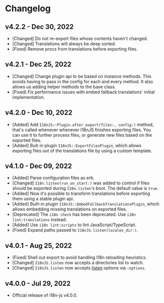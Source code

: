 # Changelog

<!--
Prefix your message with one of the following:

- [Added] for new features.
- [Changed] for changes in existing functionality.
- [Deprecated] for soon-to-be removed features.
- [Removed] for now removed features.
- [Fixed] for any bug fixes.
- [Security] in case of vulnerabilities.
-->

## v4.2.2 - Dec 30, 2022

- [Changed] Do not re-export files whose contents haven't changed.
- [Changed] Translations will always be deep sorted.
- [Fixed] Remove procs from translations before exporting files.

## v4.2.1 - Dec 25, 2022

- [Changed] Change plugin api to be based on instance methods. This avoids
  having to pass in the config for each and every method. It also allows us
  adding helper methods to the base class.
- [Fixed] Fix performance issues with embed fallback translations' initial
  implementation.

## v4.2.0 - Dec 10, 2022

- [Added] Add `I18nJS::Plugin.after_export(files:, config:)` method, that's
  called whenever whenever I18nJS finishes exporting files. You can use it to
  further process files, or generate new files based on the exported files.
- [Added] Bult-in plugin `I18nJS::ExportFilesPlugin`, which allows exporting
  files out of the translations file by using a custom template.

## v4.1.0 - Dec 09, 2022

- [Added] Parse configuration files as erb.
- [Changed] `I18n.listen(run_on_start:)` was added to control if files should be
  exported during `I18n.listen`'s boot. The default value is `true`.
- [Added] Now it's possible to transform translations before exporting them
  using a stable plugin api.
- [Added] Built-in plugin `I18nJS::EmbedFallbackTranslationsPlugin`, which
  allows embedding missing translations on exported files.
- [Deprecated] The `i18n check` has been deprecated. Use
  `i18n lint:translations` instead.
- [Added] Use `i18n lint:scripts` to lint JavaScript/TypeScript.
- [Fixed] Expand paths passed to `I18nJS.listen(locales_dir:)`.

## v4.0.1 - Aug 25, 2022

- [Fixed] Shell out export to avoid handling I18n reloading heuristics.
- [Changed] `I18nJS.listen` now accepts a directories list to watch.
- [Changed] `I18nJS.listen` now accepts
  [listen](https://rubygems.org/gems/listen) options via `:options`.

## v4.0.0 - Jul 29, 2022

- Official release of i18n-js v4.0.0.
